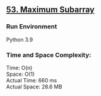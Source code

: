 ## [53. Maximum Subarray](https://leetcode.com/problems/maximum-subarray/)

### Run Environment
Python 3.9

### Time and Space Complexity:
Time: O(n)  
Space: O(1)  
Actual Time: 660 ms  
Actual Space: 28.6 MB
